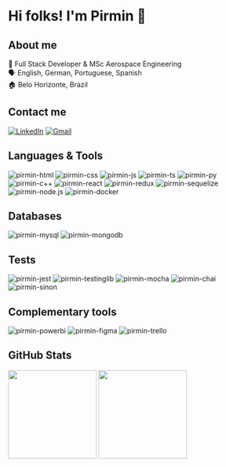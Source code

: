 # Hi folks! I'm Pirmin 👋

## About me
💼 Full Stack Developer & MSc Aerospace Engineering\
🗣️ English, German, Portuguese, Spanish\
🏠 Belo Horizonte, Brazil

## Contact me
[![LinkedIn](https://img.shields.io/badge/LinkedIn-0077B5?style=for-the-badge&logo=linkedin&logoColor=white)](https://www.linkedin.com/in/pirmin-pernsteiner/)
[![Gmail](https://img.shields.io/badge/Gmail-D14836?style=for-the-badge&logo=gmail&logoColor=white)](mailto:pirmin.pernsteiner@gmail.com)

## Languages & Tools
<div>
  <img align='space-around' alt='pirmin-html' src='https://img.shields.io/badge/HTML5-E34F26?    style=for-the-badge&logo=html5&logoColor=white'/>
  <img align='space-around' alt='pirmin-css' src='https://img.shields.io/badge/CSS3-1572B6?style=for-the-badge&logo=css3&logoColor=white'/>
  <img align='space-around' alt='pirmin-js' src='https://img.shields.io/badge/JavaScript-323330?style=for-the-badge&logo=javascript&logoColor=F7DF1E'/>
  <img align='space-around' alt='pirmin-ts' src='https://img.shields.io/badge/TypeScript-007ACC?style=for-the-badge&logo=typescript&logoColor=white'/>
  <img align='space-around' alt='pirmin-py' src='https://img.shields.io/badge/Python-FFD43B?style=for-the-badge&logo=python&logoColor=blue'/>
    <img align='space-around' alt='pirmin-c++' src='https://img.shields.io/badge/C%2B%2B-00599C?style=for-the-badge&logo=c%2B%2B&logoColor=white'/>
  <img align='space-around' alt='pirmin-react' src='https://img.shields.io/badge/React-20232A?style=for-the-badge&logo=react&logoColor=61DAFB'/>
  <img align='space-around' alt='pirmin-redux' src='https://img.shields.io/badge/Redux-593D88?style=for-the-badge&logo=redux&logoColor=white'/>
  <img align='space-around' alt='pirmin-sequelize' src='https://img.shields.io/badge/Sequelize-52B0E7?style=for-the-badge&logo=Sequelize&logoColor=white'/>
  <img align='space-around' alt='pirmin-node.js' src='https://img.shields.io/badge/Node.js-339933?style=for-the-badge&logo=nodedotjs&logoColor=white'/>
  <img align='space-around' alt='pirmin-docker' src='https://img.shields.io/badge/Docker-2CA5E0?style=for-the-badge&logo=docker&logoColor=white'/>
</div>

## Databases
<div>
  <img align='space-around' alt='pirmin-mysql' src='https://img.shields.io/badge/MySQL-005C84?style=for-the-badge&logo=mysql&logoColor=white'/>
  <img align='space-around' alt='pirmin-mongodb' src='https://img.shields.io/badge/MongoDB-4EA94B?style=for-the-badge&logo=mongodb&logoColor=white'/>
</div>

## Tests
<div>
    <img align='space-around' alt='pirmin-jest' src='https://img.shields.io/badge/Jest-C21325?style=for-the-badge&logo=jest&logoColor=white'/>
    <img align='space-around' alt='pirmin-testinglib' src='https://camo.githubusercontent.com/81aeb1a947697457dbf01915ba8bb60e4bcf0c9003fc2d62659be9d5d5b47317/68747470733a2f2f696d672e736869656c64732e696f2f62616467652f74657374696e672532306c6962726172792d3332333333303f7374796c653d666f722d7468652d6261646765266c6f676f3d74657374696e672d6c696272617279266c6f676f436f6c6f723d726564'/>
    <img align='space-around' alt='pirmin-mocha' src='https://img.shields.io/badge/Mocha-8D6748?style=for-the-badge&logo=Mocha&logoColor=white'/>
    <img align='space-around' alt='pirmin-chai' src='https://img.shields.io/badge/chai-A30701?style=for-the-badge&logo=chai&logoColor=white'/>
    <img align='space-around' alt='pirmin-sinon' src='https://camo.githubusercontent.com/a451f6427725c817926a8392fba2da2f21a9a17889b0d5fb3a54ece2f5355e5e/68747470733a2f2f696d672e736869656c64732e696f2f62616467652f73696e6f6e2e6a732d3332333333303f7374796c653d666f722d7468652d6261646765266c6f676f3d73696e6f6e'/> 
</div>

## Complementary tools
<div>
    <img align='space-around' alt='pirmin-powerbi' src='https://img.shields.io/badge/PowerBI-F2C811?style=for-the-badge&logo=Power%20BI&logoColor=white'/>
    <img align='space-around' alt='pirmin-figma' src='https://img.shields.io/badge/Figma-F24E1E?style=for-the-badge&logo=figma&logoColor=white'/>
    <img align='space-around' alt='pirmin-trello' src='https://img.shields.io/badge/Trello-0052CC?style=for-the-badge&logo=trello&logoColor=white'/>
</div>

## GitHub Stats
<div>
  <img height='180em' src='https://github-readme-stats-git-masterrstaa-rickstaa.vercel.app/api?username=PirminP&theme=dark'/>
  <img height='180em' src='https://github-readme-stats.vercel.app/api/top-langs/?username=PirminP&theme=dark'/>
</div>



<!--
**PirminP/PirminP** is a ✨ _special_ ✨ repository because its `README.md` (this file) appears on your GitHub profile.

Here are some ideas to get you started:

- 🔭 I’m currently working on ...
- 🌱 I’m currently learning ...
- 👯 I’m looking to collaborate on ...
- 🤔 I’m looking for help with ...
- 💬 Ask me about ...
- 📫 How to reach me: ...
- 😄 Pronouns: ...
- ⚡ Fun fact: ..
-->
